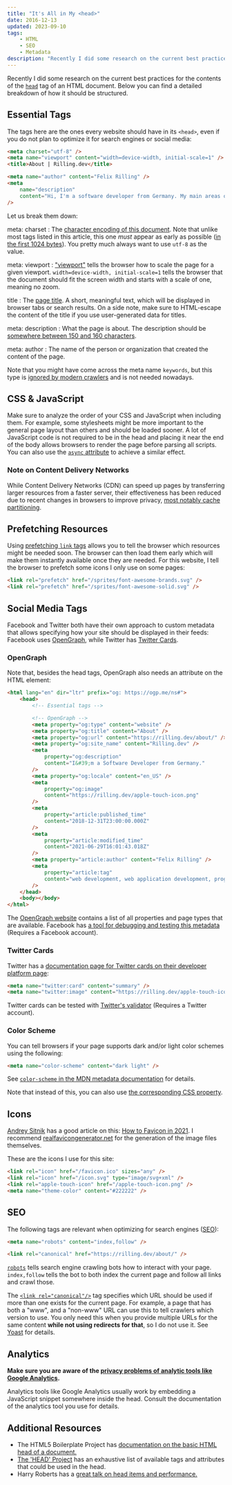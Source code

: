 ```yaml
---
title: "It's All in My <head>"
date: 2016-12-13
updated: 2023-09-10
tags:
    - HTML
    - SEO
    - Metadata
description: "Recently I did some research on the current best practices for the contents of the head tag of an HTML document. Below you can find a detailed breakdown of how it should be structured."
---
```


Recently I did some research on the current best practices for the contents of the [`head`](https://developer.mozilla.org/en-US/docs/Glossary/Head) tag of an HTML document. Below you can find a detailed breakdown of how it should be structured.

<!-- more -->

## Essential Tags

The tags here are the ones every website should have in its `<head>`, even if you do not plan to optimize it for search engines or social media:

```html
<meta charset="utf-8" />
<meta name="viewport" content="width=device-width, initial-scale=1" />
<title>About | Rilling.dev</title>

<meta name="author" content="Felix Rilling" />
<meta
	name="description"
	content="Hi, I'm a software developer from Germany. My main areas of interest are frontend and backend web application development."
/>
```

Let us break them down:

meta: charset
: The [character encoding of this document](https://developer.mozilla.org/en-US/docs/Web/HTML/Element/meta#attr-charset). Note that unlike most tags listed in this article, this one _must_ appear as early as possible ([in the first 1024 bytes](https://html.spec.whatwg.org/multipage/semantics.html#charset)). You pretty much always want to use `utf-8` as the value.

meta: viewport
: ["viewport"](https://developer.mozilla.org/en-US/docs/Web/HTML/Element/meta/name#standard_metadata_names_defined_in_other_specifications) tells the browser how to scale the page for a given viewport. `width=device-width, initial-scale=1` tells the browser that the document should fit the screen width and starts with a scale of one, meaning no zoom.

title
: The [page title](https://developer.mozilla.org/en-US/docs/Web/HTML/Element/title). A short, meaningful text, which will be displayed in browser tabs or search results. On a side note, make sure to HTML-escape the content of the title if you use user-generated data for titles.

meta: description
: What the page is about. The description should be [somewhere between 150 and 160 characters](https://moz.com/learn/seo/meta-description).

meta: author
: The name of the person or organization that created the content of the page.

Note that you might have come across the meta name `keywords`, but this type is [ignored by modern crawlers](https://webmasters.googleblog.com/2009/09/google-does-not-use-keywords-meta-tag.html) and is not needed nowadays.

## CSS & JavaScript

Make sure to analyze the order of your CSS and JavaScript when including them. For example, some stylesheets might be more important to the general page layout than others and should be loaded sooner.
A lot of JavaScript code is not required to be in the head and placing it near the end of the body allows browsers to render the page before parsing all scripts. You can also use the [`async` attribute](https://developer.mozilla.org/en-US/docs/Web/HTML/Element/script#attributes) to achieve a similar effect.

### Note on Content Delivery Networks

While Content Delivery Networks (CDN) can speed up pages by transferring larger resources from a faster server, their effectiveness has been reduced due to recent changes in browsers to improve privacy, [most notably cache partitioning](https://www.zdnet.com/article/firefox-to-ship-network-partitioning-as-a-new-anti-tracking-defense/).

## Prefetching Resources

Using [prefetching `link` tags](https://developer.mozilla.org/en-US/docs/Glossary/Prefetch) allows you to tell the browser which resources might be needed soon. The browser can then load them early which will make them instantly available once they are needed. For this website, I tell the browser to prefetch some icons I only use on some pages:

```html
<link rel="prefetch" href="/sprites/font-awesome-brands.svg" />
<link rel="prefetch" href="/sprites/font-awesome-solid.svg" />
```

## Social Media Tags

Facebook and Twitter both have their own approach to custom metadata that allows specifying how your site should be displayed in their feeds: Facebook uses [OpenGraph](https://ogp.me/), while Twitter has [Twitter Cards](https://dev.twitter.com/cards/overview).

### OpenGraph

Note that, besides the head tags, OpenGraph also needs an attribute on the HTML element:

```html
<html lang="en" dir="ltr" prefix="og: https://ogp.me/ns#">
	<head>
		<!-- Essential tags -->

		<!-- OpenGraph -->
		<meta property="og:type" content="website" />
		<meta property="og:title" content="About" />
		<meta property="og:url" content="https://rilling.dev/about/" />
		<meta property="og:site_name" content="Rilling.dev" />
		<meta
			property="og:description"
			content="I&#39;m a Software Developer from Germany."
		/>
		<meta property="og:locale" content="en_US" />
		<meta
			property="og:image"
			content="https://rilling.dev/apple-touch-icon.png"
		/>
		<meta
			property="article:published_time"
			content="2018-12-31T23:00:00.000Z"
		/>
		<meta
			property="article:modified_time"
			content="2021-06-29T16:01:43.018Z"
		/>
		<meta property="article:author" content="Felix Rilling" />
		<meta
			property="article:tag"
			content="web development, web application development, programming, blog"
		/>
	</head>
	<body></body>
</html>
```

The [OpenGraph website](https://ogp.me/) contains a list of all properties and page types that are available. Facebook has [a tool for debugging and testing this metadata](https://developers.facebook.com/tools/debug/sharing/) (Requires a Facebook account).

### Twitter Cards

Twitter has a [documentation page for Twitter cards on their developer platform page](https://developer.twitter.com/en/docs/twitter-for-websites/cards/overview/abouts-cards):

```html
<meta name="twitter:card" content="summary" />
<meta name="twitter:image" content="https://rilling.dev/apple-touch-icon.png" />
```

Twitter cards can be tested with [Twitter's validator](https://cards-dev.twitter.com/validator) (Requires a Twitter account).

### Color Scheme

You can tell browsers if your page supports dark and/or light color schemes using the following:

```html
<meta name="color-scheme" content="dark light" />
```

See [`color-scheme` in the MDN metadata documentation](https://developer.mozilla.org/en-US/docs/Web/HTML/Element/meta/name#standard_metadata_names_defined_in_other_specifications) for details.

Note that instead of this, you can also use [the corresponding CSS property](https://developer.mozilla.org/en-US/docs/web/CSS/color-scheme).

## Icons

[Andrey Sitnik](https://github.com/ai) has a good article on this: [How to Favicon in 2021](https://evilmartians.com/chronicles/how-to-favicon-in-2021-six-files-that-fit-most-needs). I recommend [realfavicongenerator.net](https://realfavicongenerator.net/) for the generation of the image files themselves.

These are the icons I use for this site:

```html
<link rel="icon" href="/favicon.ico" sizes="any" />
<link rel="icon" href="/icon.svg" type="image/svg+xml" />
<link rel="apple-touch-icon" href="/apple-touch-icon.png" />
<meta name="theme-color" content="#222222" />
```

## SEO

The following tags are relevant when optimizing for search engines ([SEO](https://en.wikipedia.org/wiki/Search_engine_optimization)):

```html
<meta name="robots" content="index,follow" />

<link rel="canonical" href="https://rilling.dev/about/" />
```

[`robots`](https://www.robotstxt.org/meta.html) tells search engine crawling bots how to interact with your page. `index,follow` tells the bot to both index the current page and follow all links and crawl those.

The [`<link rel="canonical"/>`](https://developer.mozilla.org/en-US/docs/Web/HTTP/Basics_of_HTTP/Choosing_between_www_and_non-www_URLs#using_link_relcanonical) tag specifies which URL should be used if more than one exists for the current page. For example, a page that has both a "www", and a "non-www" URL can use this to tell crawlers which version to use. You only need this when you provide multiple URLs for the same content **while not using redirects for that**, so I do not use it. See [Yoast](https://yoast.com/rel-canonical/) for details.

## Analytics

**Make sure you are aware of the [privacy problems of analytic tools like Google Analytics](https://en.wikipedia.org/wiki/Google_Analytics#Privacy).**

Analytics tools like Google Analytics usually work by embedding a JavaScript snippet somewhere inside the head. Consult the documentation of the analytics tool you use for details.

## Additional Resources

-   The HTML5 Boilerplate Project has [documentation on the basic HTML head of a document.](https://github.com/h5bp/html5-boilerplate/blob/main/docs/html.md)
-   [The 'HEAD' Project](https://github.com/joshbuchea/HEAD) has an exhaustive list of available tags and attributes that could be used in the head.
-   Harry Roberts has a [great talk on head items and performance.](https://speakerdeck.com/csswizardry/get-your-head-straight)
